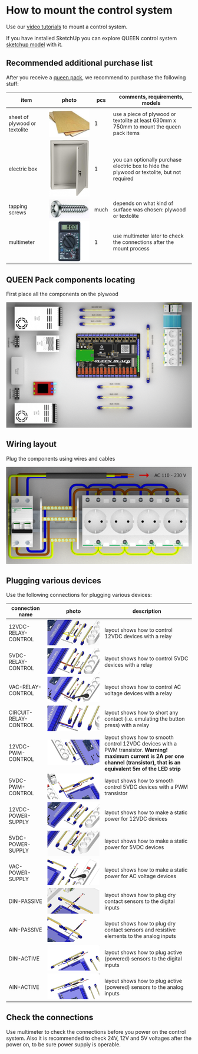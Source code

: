 # How to mount the control system

Use our [video tutorials](video_tutorials) to mount a control system.

If you have installed SketchUp you can explore QUEEN control system [sketchup model](https://1drv.ms/u/s!Am_hkdn5bouS1G9334yBP5ogC4-f) with it.  

## Recommended additional purchase list

After you receive a [queen pack](queen_pack), we recommend to purchase the following stuff:

| item                          |                      photo                      | pcs  | comments, requirements, models                                                              |
|-------------------------------|:-----------------------------------------------:|------|---------------------------------------------------------------------------------------------|
| sheet of plywood or textolite |   ![](assets/photo/plywood-1.jpg ':size=200')   | 1    | use a piece of plywood or textolite at least 630mm x 750mm to mount the queen pack items    |
| electric box                  | ![](assets/photo/electrobox-1.jpg ':size=200')  | 1    | you can optionally purchase electric box to hide the plywood or textolite, but not required |
| tapping screws                |    ![](assets/photo/screw_1.jpg ':size=50')     | much | depends on what kind of surface was chosen: plywood or textolite                            |
| multimeter                    | ![](assets/photo/multimeter_1.jpg ':size=100')  | 1    | use multimeter later to check the connections after the mount process                       |

## QUEEN Pack components locating

First place all the components on the plywood

![cs-queen_place](assets/layout/cs-queen_place2.png ':size=600')

## Wiring layout

Plug the components using wires and cables  

![cs-queen_wiring](assets/layout/wireMain230v.png ':size=600')

## Plugging various devices

Use the following connections for plugging various devices:

| connection name       | photo                                                    | description                                                                                                                                                                        |
|-----------------------|----------------------------------------------------------|------------------------------------------------------------------------------------------------------------------------------------------------------------------------------------|
| 12VDC-RELAY-CONTROL   | ![](assets/layout/12vdc-relay-control.jpg ':size=500')   | layout shows how to control 12VDC devices with a relay                                                                                                                             |
| 5VDC-RELAY-CONTROL    | ![](assets/layout/5vdc-relay-control.jpg ':size=500')    | layout shows how to control 5VDC devices with a relay                                                                                                                              |
| VAC-RELAY-CONTROL     | ![](assets/layout/vac-relay-control.jpg ':size=500')     | layout shows how to control AC voltage devices with a relay                                                                                                                        |
| CIRCUIT-RELAY-CONTROL | ![](assets/layout/circuit-relay-control.jpg ':size=500') | layout shows how to short any contact (i.e. emulating the button press) with a relay                                                                                               |
| 12VDC-PWM-CONTROL     | ![](assets/layout/12vdc-pwm-control.jpg ':size=500')     | layout shows how to smooth control 12VDC devices with a PWM transistor. **Warning! maximum current is 2A per one channel (transistor), that is an equivalent 5m of the LED strip** |
| 5VDC-PWM-CONTROL      | ![](assets/layout/5vdc-pwm-control.jpg ':size=500')      | layout shows how to smooth control 5VDC devices with a PWM transistor                                                                                                              |
| 12VDC-POWER-SUPPLY    | ![](assets/layout/12vdc-power-supply.jpg ':size=500')    | layout shows how to make a static power for 12VDC devices                                                                                                                          |
| 5VDC-POWER-SUPPLY     | ![](assets/layout/5vdc-power-supply.jpg ':size=500')     | layout shows how to make a static power for 5VDC devices                                                                                                                           |
| VAC-POWER-SUPPLY      | ![](assets/layout/vac-power-supply.jpg ':size=500')      | layout shows how to make a static power for AC voltage devices                                                                                                                     |
| DIN-PASSIVE           | ![](assets/layout/din-passive.jpg ':size=500')           | layout shows how to plug dry contact sensors to the digital inputs                                                                                                                 |
| AIN-PASSIVE           | ![](assets/layout/ain-passive.jpg ':size=500')           | layout shows how to plug dry contact sensors and resistive elements to the analog inputs                                                                                           |
| DIN-ACTIVE            | ![](assets/layout/din-active.jpg ':size=500')            | layout shows how to plug active (powered) sensors to the digital inputs                                                                                                            |
| AIN-ACTIVE            | ![](assets/layout/ain-active.jpg ':size=500')            | layout shows how to plug active (powered) sensors to the analog inputs                                                                                                             |

## Check the connections

Use multimeter to check the connections before you power on the control system. Also it is recommended to check 24V, 12V and 5V voltages after the power on, to be sure power supply is operable.
